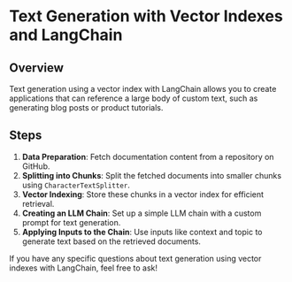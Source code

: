 # Text Generation with Vector Indexes and LangChain

## Overview
Text generation using a vector index with LangChain allows you to create applications that can reference a large body of custom text, such as generating blog posts or product tutorials.

## Steps
1. **Data Preparation**: Fetch documentation content from a repository on GitHub.
2. **Splitting into Chunks**: Split the fetched documents into smaller chunks using `CharacterTextSplitter`.
3. **Vector Indexing**: Store these chunks in a vector index for efficient retrieval.
4. **Creating an LLM Chain**: Set up a simple LLM chain with a custom prompt for text generation.
5. **Applying Inputs to the Chain**: Use inputs like context and topic to generate text based on the retrieved documents.

If you have any specific questions about text generation using vector indexes with LangChain, feel free to ask!